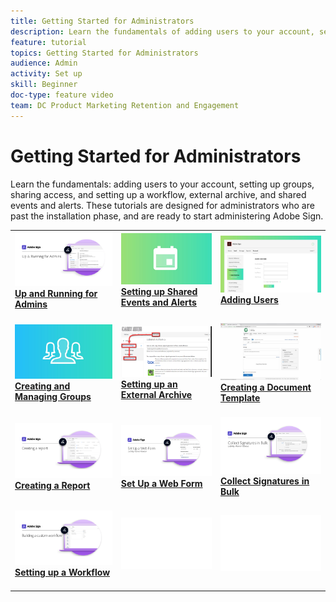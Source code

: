 ```yaml
---
title: Getting Started for Administrators
description: Learn the fundamentals of adding users to your account, setting up groups, sharing access, and setting up a workflow, external archive, and shared events and alerts.
feature: tutorial
topics: Getting Started for Administrators
audience: Admin
activity: Set up
skill: Beginner
doc-type: feature video
team: DC Product Marketing Retention and Engagement
---
```


# Getting Started for Administrators

Learn the fundamentals: adding users to your account, setting up groups, sharing access, and setting up a workflow, external archive, and shared events and alerts. These tutorials are designed for administrators who are past the installation phase, and are ready to start administering Adobe Sign.

<table>
<tr>
  <td>
    <a href="up-and-running-admin.md">
      <img alt="Up and Running for Admins" src="assets/Up-Running.png" />
    </a>
    <div>
    <a href="up-and-running-admin.md"><strong>Up and Running for Admins</strong></a>
    </div>
    <br>
  </td>
  <td>
    <a href="set-up-shared-events-and-alert.md">
      <img alt="Setting up Shared Events and Alerts" src="assets/SharedEvents.png" />
    </a>
    <div>
    <a href="set-up-shared-events-and-alert.md"><strong>Setting up Shared Events and Alerts</strong></a>
    </div>
    <br>
  </td>
  <td>
    <a href="add-users-to-your-account.md">
      <img alt="Adding Users" src="assets/Adding-Users.png" />
    </a>
    <div>
    <a href="add-users-to-your-account.md"><strong>Adding Users</strong></a>
    </div>
    <br>
  </td>
</tr>
<tr>
  <td>
    <a href="create-and-manage-groups.md">
      <img alt="Creating and Managing Groups" src="assets/Creating-Groups.png" />
    </a>
    <div>
    <a href="create-and-manage-groups.md"><strong>Creating and Managing Groups</strong></a>
    </div>
    <br>
  </td>
  <td>
    <a href="set-up-your-external-archive.md">
      <img alt="Setting up an External Archive" src="assets/ExternalArchive.png" />
    </a>
    <div>
    <a href="set-up-your-external-archive.md"><strong>Setting up an External Archive</strong></a>
    </div>
    <br>
  </td>
  <td>
    <a href="sign-advanced-users/create-a-template.md">
      <img alt="Creating a Document Template" src="assets/Template.png" />
    </a>
    <div>
    <a href="sign-advanced-users/create-a-template.md"><strong>Creating a Document Template</strong></a>
    </div>
    <br>
  </td>
</tr>
<tr>
  <td>
    <a href="create-a-report.md">
      <img alt="Creating a Report" src="assets/Report.png" />
    </a>
    <div>
    <a href="create-a-report.md"><strong>Creating a Report</strong></a>
    </div>
    <br>
  </td>
  <td>
    <a href="sign-advanced-users/webform.md">
      <img alt="Set Up a Web Form" src="assets/Webform.png" />
    </a>
    <div>
    <a href="sign-advanced-users/webform.md"><strong>Set Up a Web Form</strong></a>
    </div>
    <br>
  </td>
  <td>
    <a href="sign-advanced-users/megasign.md">
      <img alt="Collect Signatures in Bulk" src="assets/Megasign.png" />
    </a>
    <div>
    <a href="sign-advanced-users/megasign.md"><strong>Collect Signatures in Bulk</strong></a>
    </div>
    <br>
  </td>
</tr>
<tr>
  <td>
    <a href="building-a-custom-workflow.md">
      <img alt="Setting up a Workflow" src="assets/BuildingWorkflow.png" />
    </a>
    <div>
    <a href="building-a-custom-workflow.md"><strong>Setting up a Workflow</strong></a>
    </div>
    <br>
  </td>
  <td>
    <img alt="Spacer" src="assets/Whitespacer.png" />
    <div>
    <br>
  </td>
  <td>
    <img alt="Spacer" src="assets/Whitespacer.png" />
    <div>
    <br>
  </td>
</tr>
</table>